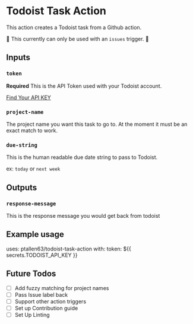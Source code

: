 
# Todoist Task Action

This action creates a Todoist task from a Github action.

🚨 This currently can only be used with an `issues` trigger. 🚨

## Inputs

### `token`

**Required** This is the API Token used with your Todoist account.

[Find Your API KEY](https://todoist.com/Users/viewPrefs?page=integrations)

### `project-name`

The project name you want this task to go to. At the moment it must be an exact match to work.

### `due-string`

This is the human readable due date string to pass to Todoist.

ex: `today` or `next week`

## Outputs

### `response-message`

This is the response message you would get back from todoist

## Example usage

uses: ptallen63/todoist-task-action
with:
  token: ${{ secrets.TODOIST_API_KEY }}

## Future Todos

- [ ] Add fuzzy matching for project names
- [ ] Pass Issue label back
- [ ] Support other action triggers
- [ ] Set up Contribution guide
- [ ] Set Up Linting

